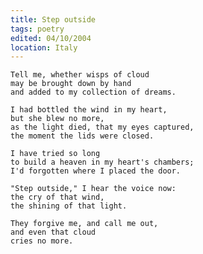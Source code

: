 ```yaml
---
title: Step outside
tags: poetry
edited: 04/10/2004
location: Italy
---
```


    Tell me, whether wisps of cloud
    may be brought down by hand
    and added to my collection of dreams.

    I had bottled the wind in my heart,
    but she blew no more,
    as the light died, that my eyes captured,
    the moment the lids were closed.

    I have tried so long
    to build a heaven in my heart's chambers;
    I'd forgotten where I placed the door.

    "Step outside," I hear the voice now:
    the cry of that wind,
    the shining of that light.

    They forgive me, and call me out,
    and even that cloud
    cries no more.


